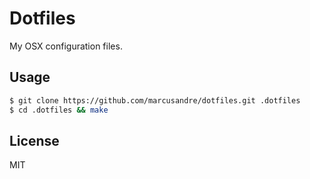 
# Dotfiles

  My OSX configuration files.

## Usage

```bash
$ git clone https://github.com/marcusandre/dotfiles.git .dotfiles
$ cd .dotfiles && make
```

## License

  MIT
